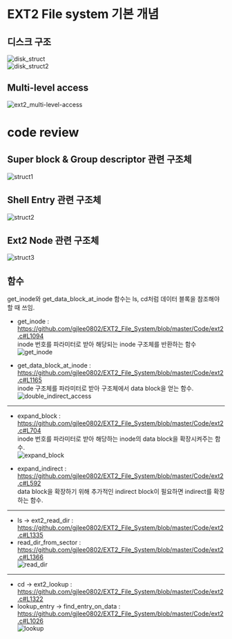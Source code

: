# EXT2 File system 기본 개념
## 디스크 구조
![disk_struct](https://user-images.githubusercontent.com/49184890/123117911-20ba1a80-d47d-11eb-9f98-ce2522f4cf37.PNG)   
![disk_struct2](https://user-images.githubusercontent.com/49184890/123117949-2b74af80-d47d-11eb-8faf-2a322e3bca3e.PNG)   

## Multi-level access
![ext2_multi-level-access](https://user-images.githubusercontent.com/49184890/123118211-64148900-d47d-11eb-8880-f7daa1502796.png)   


# code review

## Super block & Group descriptor 관련 구조체
![struct1](https://user-images.githubusercontent.com/49184890/123119276-56abce80-d47e-11eb-8b36-5f2396a3f9ed.PNG)   
## Shell Entry 관련 구조체
![struct2](https://user-images.githubusercontent.com/49184890/123119292-590e2880-d47e-11eb-9ce5-a65e865d116c.PNG)   
## Ext2 Node 관련 구조체
![struct3](https://user-images.githubusercontent.com/49184890/123119296-5ad7ec00-d47e-11eb-9d6c-fa9458c4c560.PNG)   


## 함수

get_inode와 get_data_block_at_inode 함수는 ls, cd처럼 데이터 블록을 참조해야 할 때 쓰임.   

- get_inode : https://github.com/gjlee0802/EXT2_File_System/blob/master/Code/ext2.c#L1094   
  inode 번호를 파라미터로 받아 해당되는 inode 구조체를 반환하는 함수   
![get_inode](https://user-images.githubusercontent.com/49184890/123131631-d50d6e00-d488-11eb-8759-d126ab57dc1c.PNG)   

- get_data_block_at_inode : https://github.com/gjlee0802/EXT2_File_System/blob/master/Code/ext2.c#L1165   
  inode 구조체를 파라미터로 받아 구조체에서 data block을 얻는 함수.   
  ![double_indirect_access](https://user-images.githubusercontent.com/49184890/123131288-84961080-d488-11eb-9286-48c44dbe95e8.PNG)   
--------------------------------------------
- expand_block : https://github.com/gjlee0802/EXT2_File_System/blob/master/Code/ext2.c#L704   
  inode 번호를 파라미터로 받아 해당하는 inode의 data block을 확장시켜주는 함수.   
![expand_block](https://user-images.githubusercontent.com/49184890/123158353-a43c3180-d4a6-11eb-9ea4-fbab7c0807b1.PNG)   

- expand_indirect : https://github.com/gjlee0802/EXT2_File_System/blob/master/Code/ext2.c#L592   
  data block을 확장하기 위해 추가적인 indirect block이 필요하면 indirect를 확장하는 함수.   
--------------------------------------------
- ls -> ext2_read_dir : https://github.com/gjlee0802/EXT2_File_System/blob/master/Code/ext2.c#L1335   
- read_dir_from_sector : https://github.com/gjlee0802/EXT2_File_System/blob/master/Code/ext2.c#L1366   
![read_dir](https://user-images.githubusercontent.com/49184890/123131086-53b5db80-d488-11eb-9d71-cc008bd5ebfd.PNG)   

--------------------------------------------

- cd -> ext2_lookup : https://github.com/gjlee0802/EXT2_File_System/blob/master/Code/ext2.c#L1322   
- lookup_entry -> find_entry_on_data : https://github.com/gjlee0802/EXT2_File_System/blob/master/Code/ext2.c#L1026   
![lookup](https://user-images.githubusercontent.com/49184890/123154260-93d58800-d4a1-11eb-8420-1bff1bc653f5.PNG)   

